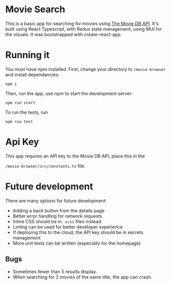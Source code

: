 # Movie Search

This is a basic app for searching for movies using [The Movie DB API](https://developers.themoviedb.org/3/). It's built using React Typescript, with Redux state management, using MUI for the visuals. It was bootstrapped with create-react-app.

# Running it

You must have npm installed. First, change your directory to `/movie-browser` and install dependancies:

`npm i`

Then, run the app, use npm to start the development server: 

`npm run start`

To run the tests, run

`npm run test`

# Api Key

This app requires an API key to the Movie DB API, place this in the 

`/movie-browser/src/constants.ts` file.

# Future development

There are many options for future development:

* Adding a back button from the details page
* Better error handling for network requests
* Inline CSS should be in `.scss` files instead
* Linting can be used for better developer experience
* If deploying this to the cloud, the API key should be in secrets management
* More unit tests can be written (especially for the homepage)

## Bugs

* Sometimes fewer than 5 results display.
* When searching for 2 movies of the same title, the app can crash.
